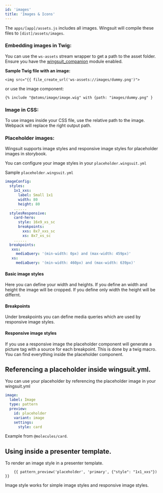 ```yaml
---
id: 'images'
title: 'Images & Icons'
---
```


The `apps/[app]/assets.js` includes all images. Wingsuit will compile these files to `[dist]/assets/images`.

### Embedding images in Twig:
You can use the `ws-assets` stream wrapper to get a path to the asset folder. Ensure you have the [wingsuit_companion](https://www.drupal.org/project/wingsuit_companion) module enabled. 

<b>Sample Twig file with an image:</b>
```twig
<img src="{{ file_create_url('ws-assets://images/dummy.png')">
```

or use the image component:
```twig
{% include "@atoms/image/image.wig" with {path: "images/dummy.png" }
```
### Image in CSS:
To use images inside your CSS file, use the relative path to the image. Webpack will replace the right output path.  

### Placeholder images:
Wingsuit supports image styles and responsive image styles for placeholder images in storybook. 

You can configure your image styles in your `placeholder.wingsuit.yml`

Sample `placeholder.wingsuit.yml`
```yaml
imageConfig:
  styles:
    1x1_xxs:
      label: Small 1x1
      width: 80
      height: 80
    ......
  stylesResponsive:
    card-hero:
      style: 16x9_xs_sc
      breakpoints:
        xxs: 8x7_xxs_sc
        xs: 8x7_xs_sc
    ...... 
  breakpoints:
   xxs:
     mediaQuery: '(min-width: 0px) and (max-width: 459px)'
   xs:
     mediaQuery: '(min-width: 460px) and (max-width: 639px)'

```

#### Basic image styles
Here you can define your width and heights. If you define an width and height the image will be cropped. 
If you define only width the height will be differnt.   
#### Breakpoints
Under breakpoints you can define media queries which are used by responsive image styles. 
#### Responsive image styles
If you use a responsive image the placeholder component will generate a picture tag with a source for each breakpoint.
This is done by a twig macro. You can find everything inside the placeholder component.

## Referencing a placeholder inside wingsuit.yml.
You can use your placeholder by referencing the placeholder image in your wingsuit.yml

```yaml
image:
  label: Image
  type: pattern
  preview:
    id: placeholder
    variant: image
    settings:
      style: card
```
Example from `@molecules/card`.

## Using inside a presenter template.
To render an image style in a presenter template. 
```twig
    {{ pattern_preview('placeholder', 'primary', {"style": "1x1_xxs"}) }}
```
Image style works for simple image styles and responsive image styles.
